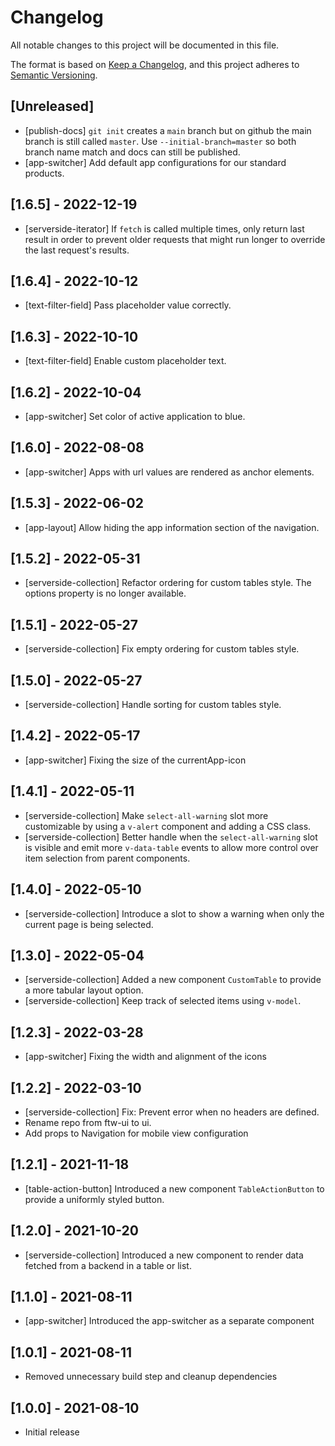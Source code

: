 # Changelog
All notable changes to this project will be documented in this file.

The format is based on [Keep a Changelog](https://keepachangelog.com/en/1.0.0/),
and this project adheres to [Semantic Versioning](https://semver.org/spec/v2.0.0.html).

## [Unreleased]

- [publish-docs] `git init` creates a `main` branch but on github the main branch is still called `master`. Use `--initial-branch=master` so both branch name match and docs can still be published.
- [app-switcher] Add default app configurations for our standard products.

## [1.6.5] - 2022-12-19

- [serverside-iterator] If `fetch` is called multiple times, only return last result in order to prevent older requests that might run longer to override the last request's results.

## [1.6.4] - 2022-10-12

- [text-filter-field] Pass placeholder value correctly.

## [1.6.3] - 2022-10-10

- [text-filter-field] Enable custom placeholder text.

## [1.6.2] - 2022-10-04

- [app-switcher] Set color of active application to blue.

## [1.6.0] - 2022-08-08

- [app-switcher] Apps with url values are rendered as anchor elements.

## [1.5.3] - 2022-06-02

- [app-layout] Allow hiding the app information section of the navigation.

## [1.5.2] - 2022-05-31

- [serverside-collection] Refactor ordering for custom tables style. The options property is no longer available.

## [1.5.1] - 2022-05-27

- [serverside-collection] Fix empty ordering for custom tables style.

## [1.5.0] - 2022-05-27

- [serverside-collection] Handle sorting for custom tables style.

## [1.4.2] - 2022-05-17

- [app-switcher] Fixing the size of the currentApp-icon

## [1.4.1] - 2022-05-11

- [serverside-collection] Make `select-all-warning` slot more customizable by using a `v-alert` component and adding a CSS class.
- [serverside-collection] Better handle when the `select-all-warning` slot is visible and emit more `v-data-table` events to allow more control over item selection from parent components.

## [1.4.0] - 2022-05-10

- [serverside-collection] Introduce a slot to show a warning when only the current page is being selected.

## [1.3.0] - 2022-05-04

- [serverside-collection] Added a new component ``CustomTable`` to provide a more tabular layout option.
- [serverside-collection] Keep track of selected items using `v-model`.

## [1.2.3] - 2022-03-28

- [app-switcher] Fixing the width and alignment of the icons

## [1.2.2] - 2022-03-10

- [serverside-collection] Fix: Prevent error when no headers are defined.
- Rename repo from ftw-ui to ui.
- Add props to Navigation for mobile view configuration

## [1.2.1] - 2021-11-18

- [table-action-button] Introduced a new component ``TableActionButton`` to provide a uniformly styled button.

## [1.2.0] - 2021-10-20

- [serverside-collection] Introduced a new component to render data fetched from a backend in a table or list.

## [1.1.0] - 2021-08-11

- [app-switcher] Introduced the app-switcher as a separate component

## [1.0.1] - 2021-08-11

- Removed unnecessary build step and cleanup dependencies

## [1.0.0] - 2021-08-10

- Initial release
